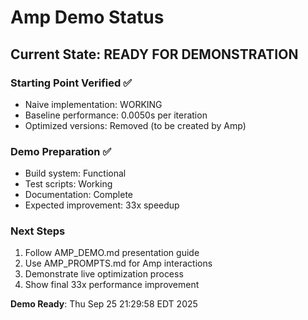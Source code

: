 # Amp Demo Status

## Current State: READY FOR DEMONSTRATION

### Starting Point Verified ✅
- Naive implementation: WORKING
- Baseline performance: 0.0050s per iteration
- Optimized versions: Removed (to be created by Amp)

### Demo Preparation ✅
- Build system: Functional
- Test scripts: Working  
- Documentation: Complete
- Expected improvement: 33x speedup

### Next Steps
1. Follow AMP_DEMO.md presentation guide
2. Use AMP_PROMPTS.md for Amp interactions
3. Demonstrate live optimization process
4. Show final 33x performance improvement

**Demo Ready**: Thu Sep 25 21:29:58 EDT 2025
